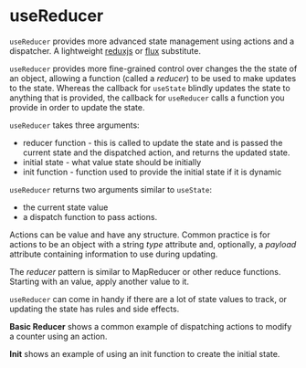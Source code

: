 # useReducer

`useReducer` provides more advanced state management using actions and a dispatcher. A lightweight [reduxjs](https://redux.js.org/) or [flux](https://facebook.github.io/flux/) substitute.

`useReducer` provides more fine-grained control over changes the the state of an object, allowing a function (called a _reducer_) to be used to make updates to the state. Whereas the callback for `useState` blindly updates the state to anything that is provided, the callback for `useReducer` calls a function you provide in order to update the state.

`useReducer` takes three arguments:
* reducer function - this is called to update the state and is passed the current state and the dispatched action, and returns the updated state.
* initial state - what value state should be initially
* init function - function used to provide the initial state if it is dynamic

`useReducer` returns two arguments similar to `useState`:
* the current state value
* a dispatch function to pass actions.

Actions can be value and have any structure. Common practice is for actions to be an object with a string _type_ attribute and, optionally, a _payload_ attribute containing information to use during updating.

The _reducer_ pattern is similar to MapReducer or other reduce functions. Starting with an value, apply another value to it.

`useReducer` can come in handy if there are a lot of state values to track, or updating the state has rules and side effects.

__Basic Reducer__ shows a common example of dispatching actions to modify a counter using an action.

__Init__ shows an example of using an init function to create the initial state.
